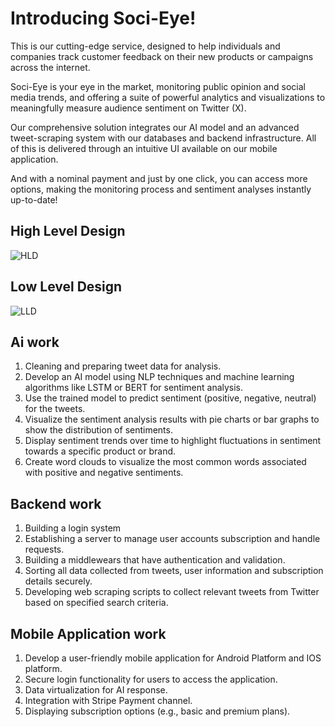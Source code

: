# Introducing Soci-Eye!

This is our cutting-edge service, designed to help individuals and companies track customer feedback on their new products or campaigns across the internet.

Soci-Eye is your eye in the market, monitoring public opinion and social media trends, and offering a suite of powerful analytics and visualizations to meaningfully measure audience sentiment on Twitter (X).

Our comprehensive solution integrates our AI model and an advanced tweet-scraping system with our databases and backend infrastructure. All of this is delivered through an intuitive UI available on our mobile application.

And with a nominal payment and just by one click, you can access more options, making the monitoring process and sentiment analyses instantly up-to-date!


## High Level Design
![HLD](https://github.com/Soci-Eye/.github/assets/113524665/76116c35-9634-4951-94cc-51007fd6198b)


## Low Level Design
![LLD](https://github.com/Soci-Eye/.github/assets/113524665/22aa9a25-fd4a-44ad-93e2-4a3955e16c8f)


## Ai work
1. Cleaning and preparing tweet data for analysis.
2. Develop an AI model using NLP techniques and machine learning
algorithms like LSTM or BERT for sentiment analysis.
3. Use the trained model to predict sentiment (positive, negative,
neutral) for the tweets.
4. Visualize the sentiment analysis results with pie charts or bar
graphs to show the distribution of sentiments.
5. Display sentiment trends over time to highlight fluctuations in
sentiment towards a specific product or brand.
6. Create word clouds to visualize the most common words
associated with positive and negative sentiments.


## Backend work
1. Building a login system
2. Establishing a server to manage user accounts subscription and
handle requests.
3. Building a middlewears that have authentication and validation.
4. Sorting all data collected from tweets, user information and
subscription details securely.
5. Developing web scraping scripts to collect relevant tweets from
Twitter based on specified search criteria.

## Mobile Application work
1. Develop a user-friendly mobile application for Android Platform
and IOS platform.
2. Secure login functionality for users to access the application.
3. Data virtualization for AI response.
4. Integration with Stripe Payment channel.
5. Displaying subscription options (e.g., basic and premium plans).
